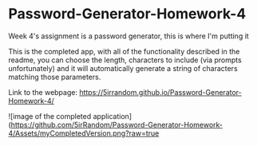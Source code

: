 # Password-Generator-Homework-4
Week 4's assignment is a password generator, this is where I'm putting it

This is the completed app, with all of the functionality described in the readme, you can choose the length, characters to include (via prompts unfortunately) and it will automatically generate a string of characters matching those parameters.

Link to the webpage: https://5irrandom.github.io/Password-Generator-Homework-4/

![image of the completed application](https://github.com/5irRandom/Password-Generator-Homework-4/Assets/myCompletedVersion.png?raw=true
